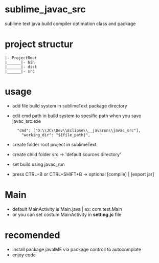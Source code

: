 # sublime_javac_src
sublime text java build compiler
optimation class and package


# project structur

    |- ProjectRoot
    |______|- bin
    |______|- dist
    |______|- src


# usage
- add file build system in sublimeText package directory
- edit cmd path in build system to spesific path when you save javac_src.exe
  
        "cmd": ["D:\\JC\\Dev\\Eclipse\\__javarun\\javac_src"],
	      "working_dir": "${file_path}",

- create folder root project in sublimeText
- create child folder src -> 'default sources directory'
- set build using javac_run
- press CTRL+B or CTRL+SHIFT+B -> optional [compile] | [export jar] 


# Main
- default MainActivity is Main.java | ex: com.test.Main
- or you can set costum MainActivity in <b>setting.jc</b> file

# recomended
- install package javaIME via package controll to autocomplate
- enjoy code
